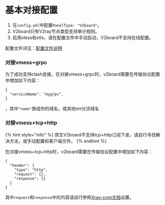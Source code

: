 # 基本对接配置

1. 在`config.yml`中配置`PanelType: "V2board"`。
2. V2board只有V2ray节点类型支持审计规则。
3. 启用vless和xtls，请在配置文件中手动启动，V2board不支持在线配置。

配置文件详见：[配置文件说明](../xrayr-pei-zhi-wen-jian-shuo-ming/config.md)

### 对接vmess+grpc

为了成功支持clash连接，在对接vmess+grpc时，v2board需要在传输协议配置中增加如下内容：

```text
{
  "serviceName": "mygrpc",
}
```

，其中`"name"`换成你的域名，或其他sni分流域名

### 对接vmess+tcp+http

{% hint style="info" %}
原生V2board不支持tcp+http订阅下发，请自行寻找解决方法，或手动配置和客户端文件。
{% endhint %}

在对接vmess+tcp+http时，v2board需要在传输协议配置中增加如下内容：

```text
{
  "header": {
    "type": "http",
    "request": {},
    "response": {}
  }
}
```

其中`request`和`response`中的内容请自行参照[Xray-core文档](https://xtls.github.io/config/transports/tcp.html#httpheaderobject)设置。

